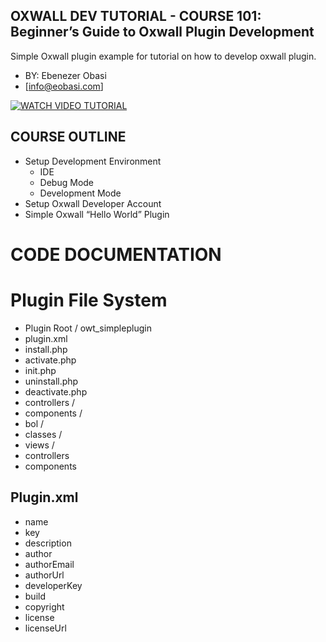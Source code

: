 ## OXWALL DEV TUTORIAL - COURSE 101: Beginner’s Guide to Oxwall Plugin Development
Simple Oxwall plugin example for tutorial on how to develop oxwall plugin.
 - BY: Ebenezer Obasi
 - [info@eobasi.com]
 
[![WATCH VIDEO TUTORIAL](https://img.youtube.com/vi/SBaM78CxxMY/0.jpg)](https://www.youtube.com/watch?v=SBaM78CxxMY)

## COURSE OUTLINE

* Setup Development Environment
  - IDE
  - Debug Mode
  - Development Mode
 * Setup Oxwall Developer Account                                         
 * Simple Oxwall “Hello World” Plugin

# CODE DOCUMENTATION

# Plugin File System
- Plugin Root / owt_simpleplugin
- plugin.xml
- install.php
- activate.php
- init.php
- uninstall.php
- deactivate.php
- controllers /
- components /
- bol /
- classes /
- views /
- controllers
- components


## Plugin.xml
- name
- key
- description
- author
- authorEmail
- authorUrl
- developerKey
- build
- copyright
- license
- licenseUrl
